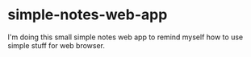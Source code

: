 # simple-notes-web-app
I'm doing this small simple notes web app to remind myself how to use simple stuff for web browser.
